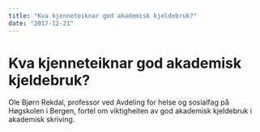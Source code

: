 ```yaml
---
title: "Kva kjenneteiknar god akademisk kjeldebruk?"
date: "2017-12-21"
---
```


# Kva kjenneteiknar god akademisk kjeldebruk?

Ole Bjørn Rekdal, professor ved Avdeling for helse og sosialfag på Høgskolen i Bergen, fortel om viktigheiten av god akademisk kjeldebruk i akademisk skriving.
